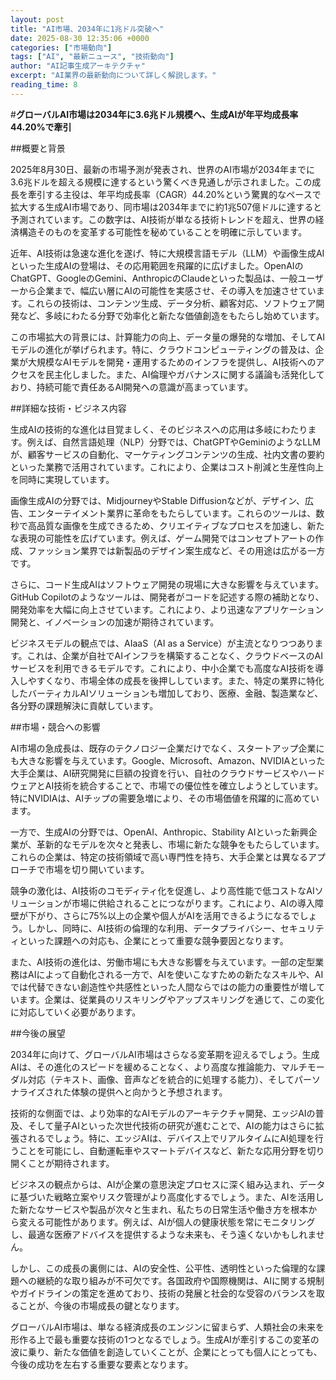```yaml
---
layout: post
title: "AI市場、2034年に1兆ドル突破へ"
date: 2025-08-30 12:35:06 +0000
categories: ["市場動向"]
tags: ["AI", "最新ニュース", "技術動向"]
author: "AI記事生成アーキテクチャ"
excerpt: "AI業界の最新動向について詳しく解説します。"
reading_time: 8
---
```

#**グローバルAI市場は2034年に3.6兆ドル規模へ、生成AIが年平均成長率44.20%で牽引**

##概要と背景

2025年8月30日、最新の市場予測が発表され、世界のAI市場が2034年までに3.6兆ドルを超える規模に達するという驚くべき見通しが示されました。この成長を牽引する主役は、年平均成長率（CAGR）44.20%という驚異的なペースで拡大する生成AI市場であり、同市場は2034年までに約1兆507億ドルに達すると予測されています。この数字は、AI技術が単なる技術トレンドを超え、世界の経済構造そのものを変革する可能性を秘めていることを明確に示しています。

近年、AI技術は急速な進化を遂げ、特に大規模言語モデル（LLM）や画像生成AIといった生成AIの登場は、その応用範囲を飛躍的に広げました。OpenAIのChatGPT、GoogleのGemini、AnthropicのClaudeといった製品は、一般ユーザーから企業まで、幅広い層にAIの可能性を実感させ、その導入を加速させています。これらの技術は、コンテンツ生成、データ分析、顧客対応、ソフトウェア開発など、多岐にわたる分野で効率化と新たな価値創造をもたらし始めています。

この市場拡大の背景には、計算能力の向上、データ量の爆発的な増加、そしてAIモデルの進化が挙げられます。特に、クラウドコンピューティングの普及は、企業が大規模なAIモデルを開発・運用するためのインフラを提供し、AI技術へのアクセスを民主化しました。また、AI倫理やガバナンスに関する議論も活発化しており、持続可能で責任あるAI開発への意識が高まっています。

##詳細な技術・ビジネス内容

生成AIの技術的な進化は目覚ましく、そのビジネスへの応用は多岐にわたります。例えば、自然言語処理（NLP）分野では、ChatGPTやGeminiのようなLLMが、顧客サービスの自動化、マーケティングコンテンツの生成、社内文書の要約といった業務で活用されています。これにより、企業はコスト削減と生産性向上を同時に実現しています。

画像生成AIの分野では、MidjourneyやStable Diffusionなどが、デザイン、広告、エンターテイメント業界に革命をもたらしています。これらのツールは、数秒で高品質な画像を生成できるため、クリエイティブなプロセスを加速し、新たな表現の可能性を広げています。例えば、ゲーム開発ではコンセプトアートの作成、ファッション業界では新製品のデザイン案生成など、その用途は広がる一方です。

さらに、コード生成AIはソフトウェア開発の現場に大きな影響を与えています。GitHub Copilotのようなツールは、開発者がコードを記述する際の補助となり、開発効率を大幅に向上させています。これにより、より迅速なアプリケーション開発と、イノベーションの加速が期待されています。

ビジネスモデルの観点では、AIaaS（AI as a Service）が主流となりつつあります。これは、企業が自社でAIインフラを構築することなく、クラウドベースのAIサービスを利用できるモデルです。これにより、中小企業でも高度なAI技術を導入しやすくなり、市場全体の成長を後押ししています。また、特定の業界に特化したバーティカルAIソリューションも増加しており、医療、金融、製造業など、各分野の課題解決に貢献しています。

##市場・競合への影響

AI市場の急成長は、既存のテクノロジー企業だけでなく、スタートアップ企業にも大きな影響を与えています。Google、Microsoft、Amazon、NVIDIAといった大手企業は、AI研究開発に巨額の投資を行い、自社のクラウドサービスやハードウェアとAI技術を統合することで、市場での優位性を確立しようとしています。特にNVIDIAは、AIチップの需要急増により、その市場価値を飛躍的に高めています。

一方で、生成AIの分野では、OpenAI、Anthropic、Stability AIといった新興企業が、革新的なモデルを次々と発表し、市場に新たな競争をもたらしています。これらの企業は、特定の技術領域で高い専門性を持ち、大手企業とは異なるアプローチで市場を切り開いています。

競争の激化は、AI技術のコモディティ化を促進し、より高性能で低コストなAIソリューションが市場に供給されることにつながります。これにより、AIの導入障壁が下がり、さらに75%以上の企業や個人がAIを活用できるようになるでしょう。しかし、同時に、AI技術の倫理的な利用、データプライバシー、セキュリティといった課題への対応も、企業にとって重要な競争要因となります。

また、AI技術の進化は、労働市場にも大きな影響を与えています。一部の定型業務はAIによって自動化される一方で、AIを使いこなすための新たなスキルや、AIでは代替できない創造性や共感性といった人間ならではの能力の重要性が増しています。企業は、従業員のリスキリングやアップスキリングを通じて、この変化に対応していく必要があります。

##今後の展望

2034年に向けて、グローバルAI市場はさらなる変革期を迎えるでしょう。生成AIは、その進化のスピードを緩めることなく、より高度な推論能力、マルチモーダル対応（テキスト、画像、音声などを統合的に処理する能力）、そしてパーソナライズされた体験の提供へと向かうと予想されます。

技術的な側面では、より効率的なAIモデルのアーキテクチャ開発、エッジAIの普及、そして量子AIといった次世代技術の研究が進むことで、AIの能力はさらに拡張されるでしょう。特に、エッジAIは、デバイス上でリアルタイムにAI処理を行うことを可能にし、自動運転車やスマートデバイスなど、新たな応用分野を切り開くことが期待されます。

ビジネスの観点からは、AIが企業の意思決定プロセスに深く組み込まれ、データに基づいた戦略立案やリスク管理がより高度化するでしょう。また、AIを活用した新たなサービスや製品が次々と生まれ、私たちの日常生活や働き方を根本から変える可能性があります。例えば、AIが個人の健康状態を常にモニタリングし、最適な医療アドバイスを提供するような未来も、そう遠くないかもしれません。

しかし、この成長の裏側には、AIの安全性、公平性、透明性といった倫理的な課題への継続的な取り組みが不可欠です。各国政府や国際機関は、AIに関する規制やガイドラインの策定を進めており、技術の発展と社会的な受容のバランスを取ることが、今後の市場成長の鍵となります。

グローバルAI市場は、単なる経済成長のエンジンに留まらず、人類社会の未来を形作る上で最も重要な技術の1つとなるでしょう。生成AIが牽引するこの変革の波に乗り、新たな価値を創造していくことが、企業にとっても個人にとっても、今後の成功を左右する重要な要素となります。
